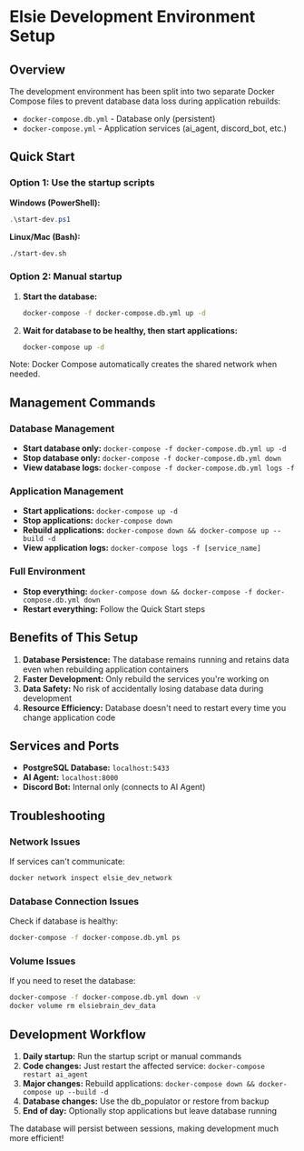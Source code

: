 # Elsie Development Environment Setup

## Overview

The development environment has been split into two separate Docker Compose files to prevent database data loss during application rebuilds:

- `docker-compose.db.yml` - Database only (persistent)
- `docker-compose.yml` - Application services (ai_agent, discord_bot, etc.)

## Quick Start

### Option 1: Use the startup scripts

**Windows (PowerShell):**
```powershell
.\start-dev.ps1
```

**Linux/Mac (Bash):**
```bash
./start-dev.sh
```

### Option 2: Manual startup

1. **Start the database:**
   ```bash
   docker-compose -f docker-compose.db.yml up -d
   ```

2. **Wait for database to be healthy, then start applications:**
   ```bash
   docker-compose up -d
   ```

Note: Docker Compose automatically creates the shared network when needed.

## Management Commands

### Database Management
- **Start database only:** `docker-compose -f docker-compose.db.yml up -d`
- **Stop database only:** `docker-compose -f docker-compose.db.yml down`
- **View database logs:** `docker-compose -f docker-compose.db.yml logs -f`

### Application Management
- **Start applications:** `docker-compose up -d`
- **Stop applications:** `docker-compose down`
- **Rebuild applications:** `docker-compose down && docker-compose up --build -d`
- **View application logs:** `docker-compose logs -f [service_name]`

### Full Environment
- **Stop everything:** `docker-compose down && docker-compose -f docker-compose.db.yml down`
- **Restart everything:** Follow the Quick Start steps

## Benefits of This Setup

1. **Database Persistence:** The database remains running and retains data even when rebuilding application containers
2. **Faster Development:** Only rebuild the services you're working on
3. **Data Safety:** No risk of accidentally losing database data during development
4. **Resource Efficiency:** Database doesn't need to restart every time you change application code

## Services and Ports

- **PostgreSQL Database:** `localhost:5433`
- **AI Agent:** `localhost:8000`
- **Discord Bot:** Internal only (connects to AI Agent)

## Troubleshooting

### Network Issues
If services can't communicate:
```bash
docker network inspect elsie_dev_network
```

### Database Connection Issues
Check if database is healthy:
```bash
docker-compose -f docker-compose.db.yml ps
```

### Volume Issues
If you need to reset the database:
```bash
docker-compose -f docker-compose.db.yml down -v
docker volume rm elsiebrain_dev_data
```

## Development Workflow

1. **Daily startup:** Run the startup script or manual commands
2. **Code changes:** Just restart the affected service: `docker-compose restart ai_agent`
3. **Major changes:** Rebuild applications: `docker-compose down && docker-compose up --build -d`
4. **Database changes:** Use the db_populator or restore from backup
5. **End of day:** Optionally stop applications but leave database running

The database will persist between sessions, making development much more efficient! 